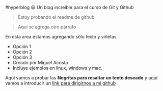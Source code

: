 #hyperblog :smiley:
Un blog increíble para el curso de Git y Github

>Estoy probando el readme de github

>Aquí se agrega otro párrafo

En esta area estamos agregando sólo texto y viñetas
- Opción 1
- Opción 2
- Opción 3
- Creado por Miguel Acosta
- Incluye ejemplos en linux, windows y mac.


Aquí vamos a probar las **Negritas para resaltar un texto deseado** y aquí vamos a introducir un [link para dirigirnos a mi github](https://github.com/mike-one "link para dirigirnos a mi github")
